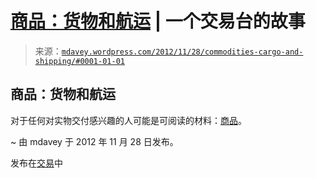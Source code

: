 <!--yml

category: 未分类

日期：2024-05-18 06:32:50

-->

# [商品：货物和航运](https://mdavey.wordpress.com/2012/11/28/commodities-cargo-and-shipping/#0001-01-01) | 一个交易台的故事

> 来源：[`mdavey.wordpress.com/2012/11/28/commodities-cargo-and-shipping/#0001-01-01`](https://mdavey.wordpress.com/2012/11/28/commodities-cargo-and-shipping/#0001-01-01)

## 商品：货物和航运

对于任何对实物交付感兴趣的人可能是可阅读的材料：[商品](http://www.tpt.com/resources/docs/resources/CXL_Overview.pdf)。

~ 由 mdavey 于 2012 年 11 月 28 日发布。

发布在[交易](https://mdavey.wordpress.com/category/trading/)中
